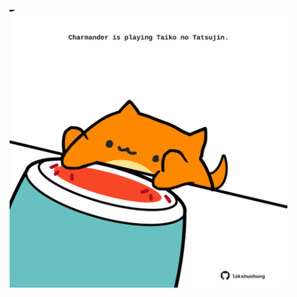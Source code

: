 <!-- built at 22/10/2023, 11:00:46 UTC -->
<p align="center">
  <img width="500" height="500" src="./ReadmeImage.svg">
</p>
